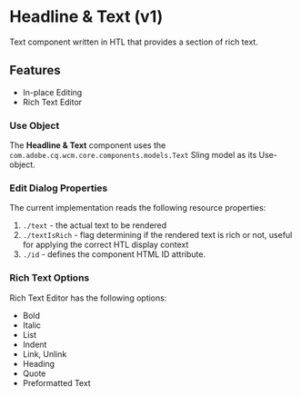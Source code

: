 Headline &amp; Text (v1)
====
Text component written in HTL that provides a section of rich text.

## Features
* In-place Editing
* Rich Text Editor

### Use Object
The **Headline &amp; Text** component uses the `com.adobe.cq.wcm.core.components.models.Text` Sling model as its Use-object. 

### Edit Dialog Properties
The current implementation reads the following resource properties:

1. `./text` - the actual text to be rendered
2. `./textIsRich` - flag determining if the rendered text is rich or not, useful for applying the correct HTL display context
3. `./id` - defines the component HTML ID attribute.

### Rich Text Options
Rich Text Editor has the following options:
* Bold
* Italic
* List
* Indent
* Link, Unlink
* Heading
* Quote
* Preformatted Text
